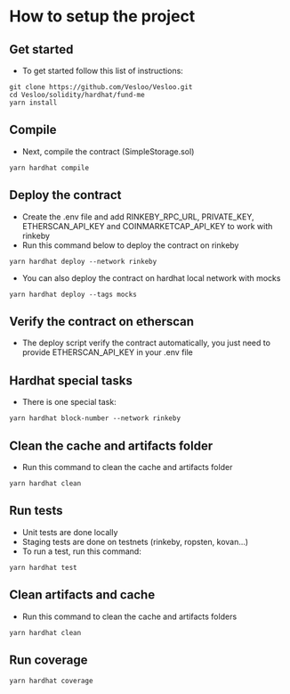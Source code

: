# How to setup the project

## Get started

-   To get started follow this list of instructions:

```shell
git clone https://github.com/Vesloo/Vesloo.git
cd Vesloo/solidity/hardhat/fund-me
yarn install
```

## Compile

-   Next, compile the contract (SimpleStorage.sol)

```shell
yarn hardhat compile
```

## Deploy the contract

-   Create the .env file and add RINKEBY_RPC_URL, PRIVATE_KEY, ETHERSCAN_API_KEY and COINMARKETCAP_API_KEY to work with rinkeby
-   Run this command below to deploy the contract on rinkeby

```shell
yarn hardhat deploy --network rinkeby
```

-   You can also deploy the contract on hardhat local network with mocks

```shell
yarn hardhat deploy --tags mocks
```

## Verify the contract on etherscan

-   The deploy script verify the contract automatically, you just need to provide ETHERSCAN_API_KEY in your .env file

## Hardhat special tasks

-   There is one special task:

```shell
yarn hardhat block-number --network rinkeby
```

## Clean the cache and artifacts folder

-   Run this command to clean the cache and artifacts folder

```shell
yarn hardhat clean
```

## Run tests

-   Unit tests are done locally
-   Staging tests are done on testnets (rinkeby, ropsten, kovan...)
-   To run a test, run this command:

```shell
yarn hardhat test
```

## Clean artifacts and cache

-   Run this command to clean the cache and artifacts folders

```shell
yarn hardhat clean
```

## Run coverage

```shell
yarn hardhat coverage
```

